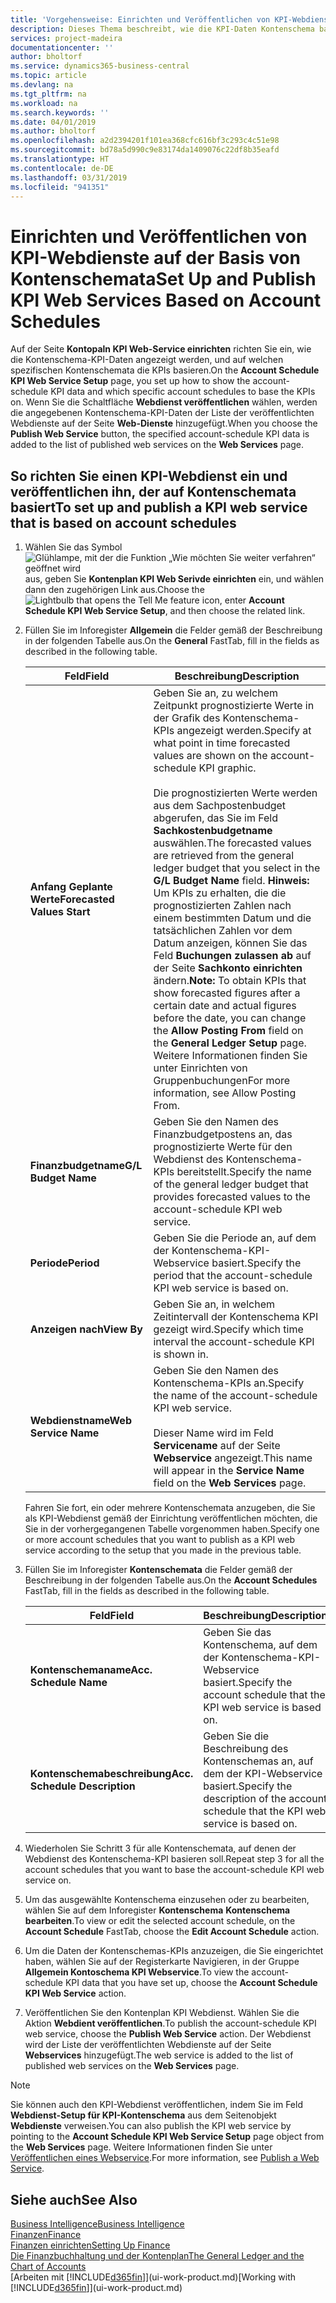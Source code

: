```yaml
---
title: 'Vorgehensweise: Einrichten und Veröffentlichen von KPI-Webdienste auf der Basis von Kontenschemata  | Microsoft Docs'
description: Dieses Thema beschreibt, wie die KPI-Daten Kontenschema basierend auf bestimmte Kontenschemata angezeigt werden.
services: project-madeira
documentationcenter: ''
author: bholtorf
ms.service: dynamics365-business-central
ms.topic: article
ms.devlang: na
ms.tgt_pltfrm: na
ms.workload: na
ms.search.keywords: ''
ms.date: 04/01/2019
ms.author: bholtorf
ms.openlocfilehash: a2d2394201f101ea368cfc616bf3c293c4c51e98
ms.sourcegitcommit: bd78a5d990c9e83174da1409076c22df8b35eafd
ms.translationtype: HT
ms.contentlocale: de-DE
ms.lasthandoff: 03/31/2019
ms.locfileid: "941351"
---
```

# <a name="set-up-and-publish-kpi-web-services-based-on-account-schedules"></a><span data-ttu-id="b62ab-103">Einrichten und Veröffentlichen von KPI-Webdienste auf der Basis von Kontenschemata</span><span class="sxs-lookup"><span data-stu-id="b62ab-103">Set Up and Publish KPI Web Services Based on Account Schedules</span></span>
<span data-ttu-id="b62ab-104">Auf der Seite **Kontopaln KPI Web-Service einrichten** richten Sie ein, wie die Kontenschema-KPI-Daten angezeigt werden, und auf welchen spezifischen Kontenschemata die KPIs basieren.</span><span class="sxs-lookup"><span data-stu-id="b62ab-104">On the **Account Schedule KPI Web Service Setup** page, you set up how to show the account-schedule KPI data and which specific account schedules to base the KPIs on.</span></span> <span data-ttu-id="b62ab-105">Wenn Sie die Schaltfläche **Webdienst veröffentlichen** wählen, werden die angegebenen Kontenschema-KPI-Daten der Liste der veröffentlichten Webdienste auf der Seite **Web-Dienste** hinzugefügt.</span><span class="sxs-lookup"><span data-stu-id="b62ab-105">When you choose the **Publish Web Service** button, the specified account-schedule KPI data is added to the list of published web services on the **Web Services** page.</span></span>  

## <a name="to-set-up-and-publish-a-kpi-web-service-that-is-based-on-account-schedules"></a><span data-ttu-id="b62ab-106">So richten Sie einen KPI-Webdienst ein und veröffentlichen ihn, der auf Kontenschemata basiert</span><span class="sxs-lookup"><span data-stu-id="b62ab-106">To set up and publish a KPI web service that is based on account schedules</span></span>  
1.  <span data-ttu-id="b62ab-107">Wählen Sie das Symbol ![Glühlampe, mit der die Funktion „Wie möchten Sie weiter verfahren“ geöffnet wird](media/ui-search/search_small.png "Wie möchten Sie weiter verfahren?") aus, geben Sie **Kontenplan KPI Web Serivde einrichten** ein, und wählen dann den zugehörigen Link aus.</span><span class="sxs-lookup"><span data-stu-id="b62ab-107">Choose the ![Lightbulb that opens the Tell Me feature](media/ui-search/search_small.png "Tell me what you want to do") icon, enter **Account Schedule KPI Web Service Setup**, and then choose the related link.</span></span>  
2.  <span data-ttu-id="b62ab-108">Füllen Sie im Inforegister **Allgemein** die Felder gemäß der Beschreibung in der folgenden Tabelle aus.</span><span class="sxs-lookup"><span data-stu-id="b62ab-108">On the **General** FastTab, fill in the fields as described in the following table.</span></span>  

    |<span data-ttu-id="b62ab-109">Feld</span><span class="sxs-lookup"><span data-stu-id="b62ab-109">Field</span></span>|<span data-ttu-id="b62ab-110">Beschreibung</span><span class="sxs-lookup"><span data-stu-id="b62ab-110">Description</span></span>|  
    |---------------------------------|---------------------------------------|  
    |<span data-ttu-id="b62ab-111">**Anfang Geplante Werte**</span><span class="sxs-lookup"><span data-stu-id="b62ab-111">**Forecasted Values Start**</span></span>|<span data-ttu-id="b62ab-112">Geben Sie an, zu welchem Zeitpunkt prognostizierte Werte in der Grafik des Kontenschema-KPIs angezeigt werden.</span><span class="sxs-lookup"><span data-stu-id="b62ab-112">Specify at what point in time forecasted values are shown on the account-schedule KPI graphic.</span></span><br /><br /> <span data-ttu-id="b62ab-113">Die prognostizierten Werte werden aus dem Sachpostenbudget abgerufen, das Sie im Feld **Sachkostenbudgetname** auswählen.</span><span class="sxs-lookup"><span data-stu-id="b62ab-113">The forecasted values are retrieved from the general ledger budget that you select in the **G/L Budget Name** field.</span></span> <span data-ttu-id="b62ab-114">**Hinweis:**  Um KPIs zu erhalten, die die prognostizierten Zahlen nach einem bestimmten Datum und die tatsächlichen Zahlen vor dem Datum anzeigen, können Sie das Feld **Buchungen zulassen ab** auf der Seite **Sachkonto einrichten** ändern.</span><span class="sxs-lookup"><span data-stu-id="b62ab-114">**Note:**  To obtain KPIs that show forecasted figures after a certain date and actual figures before the date, you can change the **Allow Posting From** field on the **General Ledger Setup** page.</span></span> <span data-ttu-id="b62ab-115">Weitere Informationen finden Sie unter Einrichten von Gruppenbuchungen</span><span class="sxs-lookup"><span data-stu-id="b62ab-115">For more information, see Allow Posting From.</span></span>|  
    |<span data-ttu-id="b62ab-116">**Finanzbudgetname**</span><span class="sxs-lookup"><span data-stu-id="b62ab-116">**G/L Budget Name**</span></span>|<span data-ttu-id="b62ab-117">Geben Sie den Namen des Finanzbudgetpostens an, das prognostizierte Werte für den Webdienst des Kontenschema-KPIs bereitstellt.</span><span class="sxs-lookup"><span data-stu-id="b62ab-117">Specify the name of the general ledger budget that provides forecasted values to the account-schedule KPI web service.</span></span>|  
    |<span data-ttu-id="b62ab-118">**Periode**</span><span class="sxs-lookup"><span data-stu-id="b62ab-118">**Period**</span></span>|<span data-ttu-id="b62ab-119">Geben Sie die Periode an, auf dem der Kontenschema-KPI-Webservice basiert.</span><span class="sxs-lookup"><span data-stu-id="b62ab-119">Specify the period that the account-schedule KPI web service is based on.</span></span>|  
    |<span data-ttu-id="b62ab-120">**Anzeigen nach**</span><span class="sxs-lookup"><span data-stu-id="b62ab-120">**View By**</span></span>|<span data-ttu-id="b62ab-121">Geben Sie an, in welchem Zeitintervall der Kontenschema KPI gezeigt wird.</span><span class="sxs-lookup"><span data-stu-id="b62ab-121">Specify which time interval the account-schedule KPI is shown in.</span></span>|  
    |<span data-ttu-id="b62ab-122">**Webdienstname**</span><span class="sxs-lookup"><span data-stu-id="b62ab-122">**Web Service Name**</span></span>|<span data-ttu-id="b62ab-123">Geben Sie den Namen des Kontenschema-KPIs an.</span><span class="sxs-lookup"><span data-stu-id="b62ab-123">Specify the name of the account-schedule KPI web service.</span></span><br /><br /> <span data-ttu-id="b62ab-124">Dieser Name wird im Feld **Servicename** auf der Seite **Webservice** angezeigt.</span><span class="sxs-lookup"><span data-stu-id="b62ab-124">This name will appear in the **Service Name** field on the **Web Services** page.</span></span>|  

    <span data-ttu-id="b62ab-125">Fahren Sie fort, ein oder mehrere Kontenschemata anzugeben, die Sie als KPI-Webdienst gemäß der Einrichtung veröffentlichen möchten, die Sie in der vorhergegangenen Tabelle vorgenommen haben.</span><span class="sxs-lookup"><span data-stu-id="b62ab-125">Specify one or more account schedules that you want to publish as a KPI web service according to the setup that you made in the previous table.</span></span>  

3.  <span data-ttu-id="b62ab-126">Füllen Sie im Inforegister **Kontenschemata** die Felder gemäß der Beschreibung in der folgenden Tabelle aus.</span><span class="sxs-lookup"><span data-stu-id="b62ab-126">On the **Account Schedules** FastTab, fill in the fields as described in the following table.</span></span>  

    |<span data-ttu-id="b62ab-127">Feld</span><span class="sxs-lookup"><span data-stu-id="b62ab-127">Field</span></span>|<span data-ttu-id="b62ab-128">Beschreibung</span><span class="sxs-lookup"><span data-stu-id="b62ab-128">Description</span></span>|  
    |---------------------------------|---------------------------------------|  
    |<span data-ttu-id="b62ab-129">**Kontenschemaname**</span><span class="sxs-lookup"><span data-stu-id="b62ab-129">**Acc. Schedule Name**</span></span>|<span data-ttu-id="b62ab-130">Geben Sie das Kontenschema, auf dem der Kontenschema-KPI-Webservice basiert.</span><span class="sxs-lookup"><span data-stu-id="b62ab-130">Specify the account schedule that the KPI web service is based on.</span></span>|  
    |<span data-ttu-id="b62ab-131">**Kontenschemabeschreibung**</span><span class="sxs-lookup"><span data-stu-id="b62ab-131">**Acc. Schedule Description**</span></span>|<span data-ttu-id="b62ab-132">Geben Sie die Beschreibung des Kontenschemas an, auf dem der KPI-Webservice basiert.</span><span class="sxs-lookup"><span data-stu-id="b62ab-132">Specify the description of the account schedule that the KPI web service is based on.</span></span>|  

4.  <span data-ttu-id="b62ab-133">Wiederholen Sie Schritt 3 für alle Kontenschemata, auf denen der Webdienst des Kontenschema-KPI basieren soll.</span><span class="sxs-lookup"><span data-stu-id="b62ab-133">Repeat step 3 for all the account schedules that you want to base the account-schedule KPI web service on.</span></span>  
5.  <span data-ttu-id="b62ab-134">Um das ausgewählte Kontenschema einzusehen oder zu bearbeiten, wählen Sie auf dem Inforegister **Kontenschema** **Kontenschema bearbeiten**.</span><span class="sxs-lookup"><span data-stu-id="b62ab-134">To view or edit the selected account schedule, on the **Account Schedule** FastTab, choose the **Edit Account Schedule** action.</span></span>  
6.  <span data-ttu-id="b62ab-135">Um die Daten der Kontenschemas-KPIs anzuzeigen, die Sie eingerichtet haben, wählen Sie auf der Registerkarte Navigieren, in der Gruppe **Allgemein Kontoschema KPI Webservice**.</span><span class="sxs-lookup"><span data-stu-id="b62ab-135">To view the account-schedule KPI data that you have set up, choose the **Account Schedule KPI Web Service** action.</span></span>  
7.  <span data-ttu-id="b62ab-136">Veröffentlichen Sie den Kontenplan KPI Webdienst. Wählen Sie die Aktion **Webdient veröffentlichen**.</span><span class="sxs-lookup"><span data-stu-id="b62ab-136">To publish the account-schedule KPI web service, choose the **Publish Web Service** action.</span></span> <span data-ttu-id="b62ab-137">Der Webdienst wird der Liste der veröffentlichten Webdienste auf der Seite **Webservices** hinzugefügt.</span><span class="sxs-lookup"><span data-stu-id="b62ab-137">The web service is added to the list of published web services on the **Web Services** page.</span></span>  

> [!NOTE]  
>  <span data-ttu-id="b62ab-138">Sie können auch den KPI-Webdienst veröffentlichen, indem Sie im Feld **Webdienst-Setup für KPI-Kontenschema** aus dem Seitenobjekt **Webdienste** verweisen.</span><span class="sxs-lookup"><span data-stu-id="b62ab-138">You can also publish the KPI web service by pointing to the **Account Schedule KPI Web Service Setup** page object from the **Web Services** page.</span></span> <span data-ttu-id="b62ab-139">Weitere Informationen finden Sie unter [Veröffentlichen eines Webservice](across-how-publish-web-service.md).</span><span class="sxs-lookup"><span data-stu-id="b62ab-139">For more information, see [Publish a Web Service](across-how-publish-web-service.md).</span></span>  

## <a name="see-also"></a><span data-ttu-id="b62ab-140">Siehe auch</span><span class="sxs-lookup"><span data-stu-id="b62ab-140">See Also</span></span>  
[<span data-ttu-id="b62ab-141">Business Intelligence</span><span class="sxs-lookup"><span data-stu-id="b62ab-141">Business Intelligence</span></span>](bi.md)  
[<span data-ttu-id="b62ab-142">Finanzen</span><span class="sxs-lookup"><span data-stu-id="b62ab-142">Finance</span></span>](finance.md)  
[<span data-ttu-id="b62ab-143">Finanzen einrichten</span><span class="sxs-lookup"><span data-stu-id="b62ab-143">Setting Up Finance</span></span>](finance-setup-finance.md)  
[<span data-ttu-id="b62ab-144">Die Finanzbuchhaltung und der Kontenplan</span><span class="sxs-lookup"><span data-stu-id="b62ab-144">The General Ledger and the Chart of Accounts</span></span>](finance-general-ledger.md)  
<span data-ttu-id="b62ab-145">[Arbeiten mit [!INCLUDE[d365fin](includes/d365fin_md.md)]](ui-work-product.md)</span><span class="sxs-lookup"><span data-stu-id="b62ab-145">[Working with [!INCLUDE[d365fin](includes/d365fin_md.md)]](ui-work-product.md)</span></span>
